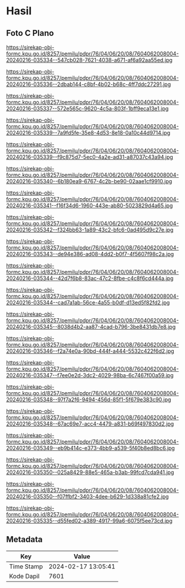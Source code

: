 # Hasil

## Foto C Plano

https://sirekap-obj-formc.kpu.go.id/8257/pemilu/pdpr/76/04/06/20/08/7604062008004-20240216-035334--547cb028-7621-4038-a671-af6a92aa55ed.jpg

https://sirekap-obj-formc.kpu.go.id/8257/pemilu/pdpr/76/04/06/20/08/7604062008004-20240216-035336--2dbab144-c8bf-4b02-b68c-4ff7ddc27291.jpg

https://sirekap-obj-formc.kpu.go.id/8257/pemilu/pdpr/76/04/06/20/08/7604062008004-20240216-035337--572e565c-9620-4c5a-803f-1bff9eca13e1.jpg

https://sirekap-obj-formc.kpu.go.id/8257/pemilu/pdpr/76/04/06/20/08/7604062008004-20240216-035339--7a9fd5fe-35e8-4d53-8e18-0a10c44d9714.jpg

https://sirekap-obj-formc.kpu.go.id/8257/pemilu/pdpr/76/04/06/20/08/7604062008004-20240216-035339--f9c875d7-5ec0-4a2e-ad31-a87037c43a94.jpg

https://sirekap-obj-formc.kpu.go.id/8257/pemilu/pdpr/76/04/06/20/08/7604062008004-20240216-035340--6b180ea9-6767-4c2b-be90-02aae1cf9910.jpg

https://sirekap-obj-formc.kpu.go.id/8257/pemilu/pdpr/76/04/06/20/08/7604062008004-20240216-035341--f16f34d6-1960-443e-ab80-5023829d4a65.jpg

https://sirekap-obj-formc.kpu.go.id/8257/pemilu/pdpr/76/04/06/20/08/7604062008004-20240216-035342--f324bb63-1a89-43c2-bfc6-0ad495d9c27e.jpg

https://sirekap-obj-formc.kpu.go.id/8257/pemilu/pdpr/76/04/06/20/08/7604062008004-20240216-035343--de94e386-ad08-4dd2-b0f7-4f5607f98c2a.jpg

https://sirekap-obj-formc.kpu.go.id/8257/pemilu/pdpr/76/04/06/20/08/7604062008004-20240216-035344--42d7f6b8-83ac-47c2-8fbe-c4c8f6cd444a.jpg

https://sirekap-obj-formc.kpu.go.id/8257/pemilu/pdpr/76/04/06/20/08/7604062008004-20240216-035344--cad7a1ab-56ce-4a55-b0df-d13ed5f82fd2.jpg

https://sirekap-obj-formc.kpu.go.id/8257/pemilu/pdpr/76/04/06/20/08/7604062008004-20240216-035345--8038d4b2-aa87-4cad-b796-3be8431db7e8.jpg

https://sirekap-obj-formc.kpu.go.id/8257/pemilu/pdpr/76/04/06/20/08/7604062008004-20240216-035346--f2a74e0a-90bd-444f-a444-5532c422f6d2.jpg

https://sirekap-obj-formc.kpu.go.id/8257/pemilu/pdpr/76/04/06/20/08/7604062008004-20240216-035347--f7ee0e2d-3dc2-4029-98ba-6c7467f00a59.jpg

https://sirekap-obj-formc.kpu.go.id/8257/pemilu/pdpr/76/04/06/20/08/7604062008004-20240216-035348--97f7a2f6-9494-456d-85f1-5f679e383c90.jpg

https://sirekap-obj-formc.kpu.go.id/8257/pemilu/pdpr/76/04/06/20/08/7604062008004-20240216-035348--67ac69e7-acc4-4479-a831-b69f497830d2.jpg

https://sirekap-obj-formc.kpu.go.id/8257/pemilu/pdpr/76/04/06/20/08/7604062008004-20240216-035349--eb9b414c-e373-4bb9-a539-5f40b8ed8bc6.jpg

https://sirekap-obj-formc.kpu.go.id/8257/pemilu/pdpr/76/04/06/20/08/7604062008004-20240216-035350--025a8429-88e5-465a-b3ab-99fcd7cda941.jpg

https://sirekap-obj-formc.kpu.go.id/8257/pemilu/pdpr/76/04/06/20/08/7604062008004-20240216-035350--f07ffbf2-3403-4dee-b629-1d338a81cfe2.jpg

https://sirekap-obj-formc.kpu.go.id/8257/pemilu/pdpr/76/04/06/20/08/7604062008004-20240216-035335--d55fed02-a389-4917-99a6-6075f5ee73cd.jpg


## Metadata

| Key        | Value               |
| ---------- | ------------------- |
| Time Stamp | 2024-02-17 13:05:41 |
| Kode Dapil | 7601                |



